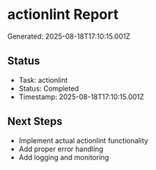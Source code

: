 # actionlint Report

Generated: 2025-08-18T17:10:15.001Z

## Status
- Task: actionlint
- Status: Completed
- Timestamp: 2025-08-18T17:10:15.001Z

## Next Steps
- Implement actual actionlint functionality
- Add proper error handling
- Add logging and monitoring
